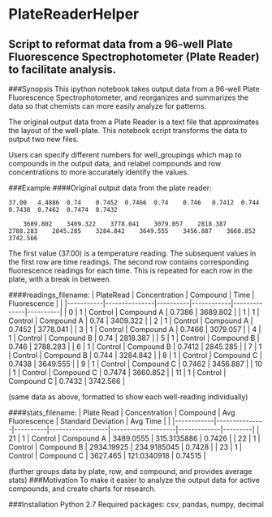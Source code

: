 # PlateReaderHelper
## Script to reformat data from a 96-well Plate Fluorescence Spectrophotometer (Plate Reader) to facilitate analysis.

###Synopsis
This ipython notebook takes output data from a 96-well Plate Fluorescence Spectrophotometer, and reorganizes and summarizes the data so that chemists can more easily analyze for patterns. 

The original output data from a Plate Reader is a text file that approximates the layout of the well-plate. This notebook script transforms the data to output two new files.

Users can specify different numbers for well_groupings which map to compounds in the output data, and relabel compounds and row concentrations to more accurately identify the values.

###Example
####Original output data from the plate reader:

	37.00	4.4886	0.74	0.7452	0.7466	0.74	0.746	0.7412	0.744	0.7438	0.7462	0.7474	0.7432		

		3689.802	3409.322	3778.041	3079.057	2818.387	2788.283	2845.285	3284.842	3649.555	3456.887	3660.852	3742.566		
    
The first value (37.00) is a temperature reading. The subsequent values in the first row are time readings. The second row contains corresponding fluorescence readings for each time. This is repeated for each row in the plate, with a break in between.

####readings_filename:
| PlateRead | Concentration | Compound | Time       | Fluorescence |          |
|-----------|---------------|----------|------------|--------------|----------|
| 0         | 1             | Control  | Compound A | 0.7386       | 3689.802 |
| 1         | 1             | Control  | Compound A | 0.74         | 3409.322 |
| 2         | 1             | Control  | Compound A | 0.7452       | 3778.041 |
| 3         | 1             | Control  | Compound A | 0.7466       | 3079.057 |
| 4         | 1             | Control  | Compound B | 0.74         | 2818.387 |
| 5         | 1             | Control  | Compound B | 0.746        | 2788.283 |
| 6         | 1             | Control  | Compound B | 0.7412       | 2845.285 |
| 7         | 1             | Control  | Compound B | 0.744        | 3284.842 |
| 8         | 1             | Control  | Compound C | 0.7438       | 3649.555 |
| 9         | 1             | Control  | Compound C | 0.7462       | 3456.887 |
| 10        | 1             | Control  | Compound C | 0.7474       | 3660.852 |
| 11        | 1             | Control  | Compound C | 0.7432       | 3742.566 |

(same data as above, formatted to show each well-reading individually)

####stats_filename:
| Plate Read | Concentration | Compound | Avg Fluorescence | Standard Deviation | Avg Time    |         |
|------------|---------------|----------|------------------|--------------------|-------------|---------|
| 21         | 1             | Control  | Compound A       | 3489.0555          | 315.3135886 | 0.7426  |
| 22         | 1             | Control  | Compound B       | 2934.19925         | 234.9185045 | 0.7428  |
| 23         | 1             | Control  | Compound C       | 3627.465           | 121.0340918 | 0.74515 |

(further groups data by plate, row, and compound, and provides average stats)
###Motivation
To make it easier to analyze the output data for active compounds, and create charts for research.

###Installation
Python 2.7
Required packages: csv, pandas, numpy, decimal
